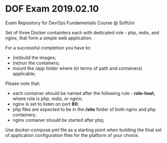 # DOF Exam 2019.02.10
Exam Repository for DevOps Fundamentals Course @ SoftUni

Set of three Docker containters each with dedicated role - php, redis, and nginx, that form a simple web application.

For a successful completion you have to:
 - (re)build the images;
 - (re)run the containers;
 - mount the /app folder where (in terms of path and containers) applicable;

Please note that:
 - each container should be named after the following rule - **role-host**, where role is *php*, *redis*, or *nginx*;
 - nginx is set to listen on port **80**;
 - php files are expected to be in the **/site** folder of both nginx and php containers;
 - nginx container should be started after php;

Use docker-compose.yml file as a starting point when building the final set of application configuration files for the platform of your choice.
